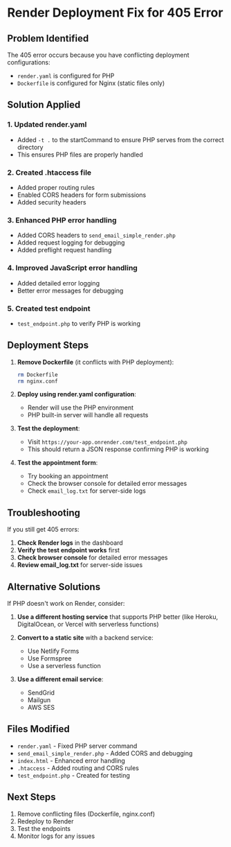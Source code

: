 # Render Deployment Fix for 405 Error

## Problem Identified
The 405 error occurs because you have conflicting deployment configurations:
- `render.yaml` is configured for PHP
- `Dockerfile` is configured for Nginx (static files only)

## Solution Applied

### 1. Updated render.yaml
- Added `-t .` to the startCommand to ensure PHP serves from the correct directory
- This ensures PHP files are properly handled

### 2. Created .htaccess file
- Added proper routing rules
- Enabled CORS headers for form submissions
- Added security headers

### 3. Enhanced PHP error handling
- Added CORS headers to `send_email_simple_render.php`
- Added request logging for debugging
- Added preflight request handling

### 4. Improved JavaScript error handling
- Added detailed error logging
- Better error messages for debugging

### 5. Created test endpoint
- `test_endpoint.php` to verify PHP is working

## Deployment Steps

1. **Remove Dockerfile** (it conflicts with PHP deployment):
   ```bash
   rm Dockerfile
   rm nginx.conf
   ```

2. **Deploy using render.yaml configuration**:
   - Render will use the PHP environment
   - PHP built-in server will handle all requests

3. **Test the deployment**:
   - Visit `https://your-app.onrender.com/test_endpoint.php`
   - This should return a JSON response confirming PHP is working

4. **Test the appointment form**:
   - Try booking an appointment
   - Check the browser console for detailed error messages
   - Check `email_log.txt` for server-side logs

## Troubleshooting

If you still get 405 errors:

1. **Check Render logs** in the dashboard
2. **Verify the test endpoint works** first
3. **Check browser console** for detailed error messages
4. **Review email_log.txt** for server-side issues

## Alternative Solutions

If PHP doesn't work on Render, consider:

1. **Use a different hosting service** that supports PHP better (like Heroku, DigitalOcean, or Vercel with serverless functions)

2. **Convert to a static site** with a backend service:
   - Use Netlify Forms
   - Use Formspree
   - Use a serverless function

3. **Use a different email service**:
   - SendGrid
   - Mailgun
   - AWS SES

## Files Modified
- `render.yaml` - Fixed PHP server command
- `send_email_simple_render.php` - Added CORS and debugging
- `index.html` - Enhanced error handling
- `.htaccess` - Added routing and CORS rules
- `test_endpoint.php` - Created for testing

## Next Steps
1. Remove conflicting files (Dockerfile, nginx.conf)
2. Redeploy to Render
3. Test the endpoints
4. Monitor logs for any issues
